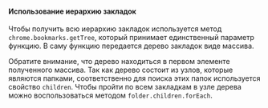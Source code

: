 #### Использование иерархию закладок

Чтобы получить всю иерархию закладок используется метод `chrome.bookmarks.getTree`, который принимает единственный параметр функцию. В саму функцию передается дерево закладок виде массива.

Обратите внимание, что дерево находиться в первом элементе полученного массива. Так как дерево состоит из узлов, которые являются папками, соответственно для поиска этих папок используется свойство `children`. Чтобы пройти по всем закладкам в узле дерева можно воспользоваться методом `folder.children.forEach`.



